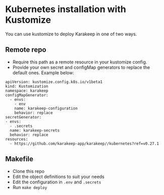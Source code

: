 # Kubernetes installation with Kustomize
You can use kustomize to deploy Karakeep in one of two ways.

## Remote repo
- Require this path as a remote resource in your kustomize config.
- Provide your own secret and configMap generators to replace the default ones. Example below:

```
apiVersion: kustomize.config.k8s.io/v1beta1
kind: Kustomization
namespace: karakeep
configMapGenerator:
  - envs:
    - env
    name: karakeep-configuration
    behavior: replace
secretGenerator:
- envs:
  - .secrets
  name: karakeep-secrets
  behavior: replace
resources:
  - https://github.com/karakeep-app/karakeep//kubernetes?ref=v0.27.1
```

## Makefile
- Clone this repo
- Edit the object definitions to suit your needs
- Edit the configuration in `.env` and `.secrets`
- Run `make deploy`

